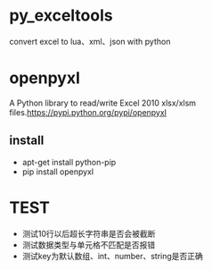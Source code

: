 # py_exceltools
convert excel to lua、xml、json with python

# openpyxl
A Python library to read/write Excel 2010 xlsx/xlsm files.https://pypi.python.org/pypi/openpyxl
## install
* apt-get install python-pip
* pip install openpyxl

# TEST
* 测试10行以后超长字符串是否会被截断
* 测试数据类型与单元格不匹配是否报错
* 测试key为默认数组、int、number、string是否正确

